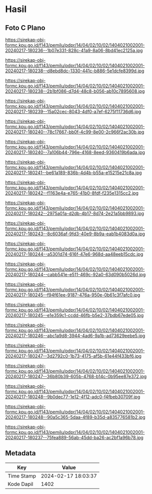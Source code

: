 # Hasil

## Foto C Plano

https://sirekap-obj-formc.kpu.go.id/f143/pemilu/pdpr/14/04/02/10/02/1404021002001-20240217-180236--1b07e331-828c-41a9-8a06-8bd41ec2125a.jpg

https://sirekap-obj-formc.kpu.go.id/f143/pemilu/pdpr/14/04/02/10/02/1404021002001-20240217-180238--d8ebd8dc-1330-441c-b886-5e1dcfe8399d.jpg

https://sirekap-obj-formc.kpu.go.id/f143/pemilu/pdpr/14/04/02/10/02/1404021002001-20240217-180238--2b1bf086-d7d4-48c8-b056-ab10c7895608.jpg

https://sirekap-obj-formc.kpu.go.id/f143/pemilu/pdpr/14/04/02/10/02/1404021002001-20240217-180239--15a02cec-8043-4df0-a7ef-6275f11736d6.jpg

https://sirekap-obj-formc.kpu.go.id/f143/pemilu/pdpr/14/04/02/10/02/1404021002001-20240217-180240--78c17667-bb0f-4c99-8e00-2c966f2ac30b.jpg

https://sirekap-obj-formc.kpu.go.id/f143/pemilu/pdpr/14/04/02/10/02/1404021002001-20240217-180240--7a106b44-796e-4168-8eed-9360419b6ada.jpg

https://sirekap-obj-formc.kpu.go.id/f143/pemilu/pdpr/14/04/02/10/02/1404021002001-20240217-180241--be61a189-836b-4d4b-b55a-e15215e21c8a.jpg

https://sirekap-obj-formc.kpu.go.id/f143/pemilu/pdpr/14/04/02/10/02/1404021002001-20240217-180242--f1163e4a-e765-41b0-8fdf-f235e1315cc2.jpg

https://sirekap-obj-formc.kpu.go.id/f143/pemilu/pdpr/14/04/02/10/02/1404021002001-20240217-180242--2975a01a-d2db-4b17-8d74-2e21a5bb9893.jpg

https://sirekap-obj-formc.kpu.go.id/f143/pemilu/pdpr/14/04/02/10/02/1404021002001-20240217-180243--8c6036af-9fd3-40e9-8b9a-eab1b4083d0a.jpg

https://sirekap-obj-formc.kpu.go.id/f143/pemilu/pdpr/14/04/02/10/02/1404021002001-20240217-180244--a5301d74-616f-47e6-968d-aa48eeb15cdc.jpg

https://sirekap-obj-formc.kpu.go.id/f143/pemilu/pdpr/14/04/02/10/02/1404021002001-20240217-180244--cabb541e-e511-469c-92a0-63d090b5026d.jpg

https://sirekap-obj-formc.kpu.go.id/f143/pemilu/pdpr/14/04/02/10/02/1404021002001-20240217-180245--f94f61ee-9187-476a-950e-0b61c3f7afc0.jpg

https://sirekap-obj-formc.kpu.go.id/f143/pemilu/pdpr/14/04/02/10/02/1404021002001-20240217-180245--e1e359c1-ccdd-46fb-b5e2-37bdb67ede05.jpg

https://sirekap-obj-formc.kpu.go.id/f143/pemilu/pdpr/14/04/02/10/02/1404021002001-20240217-180246--abc1a9d8-3944-4ad6-9a1b-ad73629eebe5.jpg

https://sirekap-obj-formc.kpu.go.id/f143/pemilu/pdpr/14/04/02/10/02/1404021002001-20240217-180247--3d2792c0-1b73-4175-af5b-61e44f433bf6.jpg

https://sirekap-obj-formc.kpu.go.id/f143/pemilu/pdpr/14/04/02/10/02/1404021002001-20240217-180247--36b80b39-605b-4768-b14c-0b95ee87e372.jpg

https://sirekap-obj-formc.kpu.go.id/f143/pemilu/pdpr/14/04/02/10/02/1404021002001-20240217-180248--9b0dec77-1e12-4f12-adc0-f4fbeb30709f.jpg

https://sirekap-obj-formc.kpu.go.id/f143/pemilu/pdpr/14/04/02/10/02/1404021002001-20240217-180248--90a5c365-5daa-4f89-b35d-a835776581b2.jpg

https://sirekap-obj-formc.kpu.go.id/f143/pemilu/pdpr/14/04/02/10/02/1404021002001-20240217-180237--75fea889-56ab-45dd-ba26-ac2bf1a96b78.jpg


## Metadata

| Key        | Value               |
| ---------- | ------------------- |
| Time Stamp | 2024-02-17 18:03:37 |
| Kode Dapil | 1402                |



